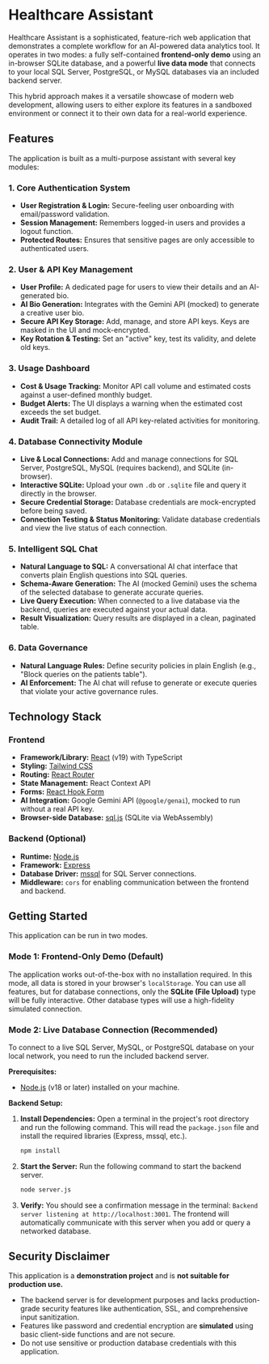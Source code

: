 
# Healthcare Assistant

Healthcare Assistant is a sophisticated, feature-rich web application that demonstrates a complete workflow for an AI-powered data analytics tool. It operates in two modes: a fully self-contained **frontend-only demo** using an in-browser SQLite database, and a powerful **live data mode** that connects to your local SQL Server, PostgreSQL, or MySQL databases via an included backend server.

This hybrid approach makes it a versatile showcase of modern web development, allowing users to either explore its features in a sandboxed environment or connect it to their own data for a real-world experience.

## Features

The application is built as a multi-purpose assistant with several key modules:

### 1. Core Authentication System
- **User Registration & Login:** Secure-feeling user onboarding with email/password validation.
- **Session Management:** Remembers logged-in users and provides a logout function.
- **Protected Routes:** Ensures that sensitive pages are only accessible to authenticated users.

### 2. User & API Key Management
- **User Profile:** A dedicated page for users to view their details and an AI-generated bio.
- **AI Bio Generation:** Integrates with the Gemini API (mocked) to generate a creative user bio.
- **Secure API Key Storage:** Add, manage, and store API keys. Keys are masked in the UI and mock-encrypted.
- **Key Rotation & Testing:** Set an "active" key, test its validity, and delete old keys.

### 3. Usage Dashboard
- **Cost & Usage Tracking:** Monitor API call volume and estimated costs against a user-defined monthly budget.
- **Budget Alerts:** The UI displays a warning when the estimated cost exceeds the set budget.
- **Audit Trail:** A detailed log of all API key-related activities for monitoring.

### 4. Database Connectivity Module
- **Live & Local Connections:** Add and manage connections for SQL Server, PostgreSQL, MySQL (requires backend), and SQLite (in-browser).
- **Interactive SQLite:** Upload your own `.db` or `.sqlite` file and query it directly in the browser.
- **Secure Credential Storage:** Database credentials are mock-encrypted before being saved.
- **Connection Testing & Status Monitoring:** Validate database credentials and view the live status of each connection.

### 5. Intelligent SQL Chat
- **Natural Language to SQL:** A conversational AI chat interface that converts plain English questions into SQL queries.
- **Schema-Aware Generation:** The AI (mocked Gemini) uses the schema of the selected database to generate accurate queries.
- **Live Query Execution:** When connected to a live database via the backend, queries are executed against your actual data.
- **Result Visualization:** Query results are displayed in a clean, paginated table.

### 6. Data Governance
- **Natural Language Rules:** Define security policies in plain English (e.g., "Block queries on the patients table").
- **AI Enforcement:** The AI chat will refuse to generate or execute queries that violate your active governance rules.

## Technology Stack

### Frontend
- **Framework/Library:** [React](https://reactjs.org/) (v19) with TypeScript
- **Styling:** [Tailwind CSS](https://tailwindcss.com/)
- **Routing:** [React Router](https://reactrouter.com/)
- **State Management:** React Context API
- **Forms:** [React Hook Form](https://react-hook-form.com/)
- **AI Integration:** Google Gemini API (`@google/genai`), mocked to run without a real API key.
- **Browser-side Database:** [sql.js](https://sql.js.org/) (SQLite via WebAssembly)

### Backend (Optional)
- **Runtime:** [Node.js](https://nodejs.org/)
- **Framework:** [Express](https://expressjs.com/)
- **Database Driver:** [mssql](https://www.npmjs.com/package/mssql) for SQL Server connections.
- **Middleware:** `cors` for enabling communication between the frontend and backend.

## Getting Started

This application can be run in two modes.

### Mode 1: Frontend-Only Demo (Default)
The application works out-of-the-box with no installation required. In this mode, all data is stored in your browser's `localStorage`. You can use all features, but for database connections, only the **SQLite (File Upload)** type will be fully interactive. Other database types will use a high-fidelity simulated connection.

### Mode 2: Live Database Connection (Recommended)
To connect to a live SQL Server, MySQL, or PostgreSQL database on your local network, you need to run the included backend server.

**Prerequisites:**
- [Node.js](https://nodejs.org/) (v18 or later) installed on your machine.

**Backend Setup:**
1.  **Install Dependencies:** Open a terminal in the project's root directory and run the following command. This will read the `package.json` file and install the required libraries (Express, mssql, etc.).
    ```bash
    npm install
    ```
2.  **Start the Server:** Run the following command to start the backend server.
    ```bash
    node server.js
    ```
3.  **Verify:** You should see a confirmation message in the terminal: `Backend server listening at http://localhost:3001`. The frontend will automatically communicate with this server when you add or query a networked database.

## Security Disclaimer
This application is a **demonstration project** and is **not suitable for production use.**
- The backend server is for development purposes and lacks production-grade security features like authentication, SSL, and comprehensive input sanitization.
- Features like password and credential encryption are **simulated** using basic client-side functions and are not secure.
- Do not use sensitive or production database credentials with this application.
